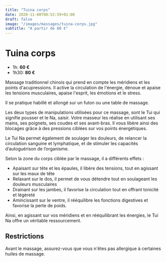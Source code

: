 ```yaml
---
title: "Tuina corps"
date: 2020-11-08T00:52:59+01:00
draft: false
image: "/images/massages/tuina-corps.jpg"
subtitle: "A partir de 60 €"
---
```


# Tuina corps

+ 1h: __60 €__
+ 1h30: __80 €__

Massage traditionnel chinois qui prend en compte les méridiens et les points d'acupressions.
Il active la circulation de l'énergie, dénoue et apaise les tensions musculaires, apaise l'esprit, les émotions et le stress.

Il se pratique habillé et allongé sur un futon ou une table de massage.

Les deux types de manipulations utilisées pour ce massage, sont le Tui qui signifie pousser et le Na, saisir.
Votre masseur les réalise en utilisant ses mains, ses poignets, ses coudes et ses avant-bras.
Il vous libère ainsi des blocages grâce à des pressions ciblées sur vos points énergétiques.

Le Tui Na permet également de soulager les douleurs, de relancer la circulation sanguine et lymphatique,
et de stimuler les capacités d’autoguérison de l’organisme.

Selon la zone du corps ciblée par le massage, il a différents effets :

* Apaisant sur tête et les épaules, il libère des tensions, tout en agissant sur les maux de tête
* Relaxant sur le dos, il permet de vous détendre tout en soulageant les douleurs musculaires
* Drainant sur les jambes, il favorise la circulation tout en offrant tonicité et légèreté
* Amincissant sur le ventre, il rééquilibre les fonctions digestives et favorise la perte de poids.

Ainsi, en agissant sur vos méridiens et en rééquilibrant les énergies, le Tui Na offre un véritable ressourcement.


## Restrictions

Avant le massage, assurez-vous que vous n'êtes pas allergique à certaines huiles de massage.